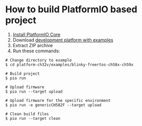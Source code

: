 How to build PlatformIO based project
=====================================

1. [Install PlatformIO Core](https://docs.platformio.org/page/core.html)
2. Download [development platform with examples](https://github.com/Community-PIO-CH32V/platform-ch32v/archive/develop.zip)
3. Extract ZIP archive
4. Run these commands:

```shell
# Change directory to example
$ cd platform-ch32v/examples/blinky-freertos-ch58x-ch59x

# Build project
$ pio run

# Upload firmware
$ pio run --target upload

# Upload firmware for the specific environment
$ pio run -e genericCH582F --target upload

# Clean build files
$ pio run --target clean
```
